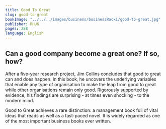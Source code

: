 ```yaml
---
title: Good To Great
slug: good-to-great
bookImage: "../../../images/business/businessRack1/good-to-great.jpg"
publisher: RHUK
pages: 288
language: English
---
```


## Can a good company become a great one? If so, how?

After a five-year research project, Jim Collins concludes that good to great can and does happen. In this book, he uncovers the underlying variables that enable any type of organisation to make the leap from good to great while other organisations remain only good. Rigorously supported by evidence, his findings are surprising - at times even shocking - to the modern mind.

Good to Great achieves a rare distinction: a management book full of vital ideas that reads as well as a fast-paced novel. It is widely regarded as one of the most important business books ever written.
